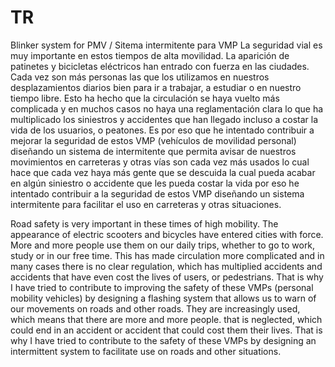 # TR
Blinker system for PMV / Sitema intermitente para VMP
La seguridad vial es muy importante en estos tiempos de alta movilidad. 
La aparición de patinetes y bicicletas eléctricos han entrado con fuerza en las ciudades. 
Cada vez son más personas las que los utilizamos en nuestros desplazamientos diarios bien para ir a trabajar, a estudiar o en nuestro tiempo libre. 
Esto ha hecho que la circulación se haya vuelto más complicada y en muchos casos no haya una reglamentación clara lo que ha multiplicado los siniestros y accidentes que han llegado incluso a costar la vida de los usuarios, o peatones.
Es por eso que he intentado contribuir a mejorar la seguridad de estos VMP (vehículos de movilidad personal) diseñando un sistema de intermitente que permita avisar de nuestros movimientos en carreteras y otras vías son cada vez más usados lo cual hace que cada vez haya más gente que se descuida
la cual pueda acabar en algún siniestro o accidente que les pueda costar la vida por eso he intentado contribuir a la seguridad de estos VMP diseñando un sistema intermitente para facilitar el uso en carreteras y otras situaciones.





Road safety is very important in these times of high mobility. 
The appearance of electric scooters and bicycles have entered cities with force. 
More and more people use them on our daily trips, whether to go to work, study or in our free time.
This has made circulation more complicated and in many cases there is no clear regulation, which has multiplied accidents and accidents that have even cost the lives of users, or pedestrians.
That is why I have tried to contribute to improving the safety of these VMPs (personal mobility vehicles) by designing a flashing system that allows us to warn of our movements on roads and other roads. 
They are increasingly used, which means that there are more and more people. that is neglected, which could end in an accident or accident that could cost them their lives. 
That is why I have tried to contribute to the safety of these VMPs by designing an intermittent system to facilitate use on roads and other situations.

